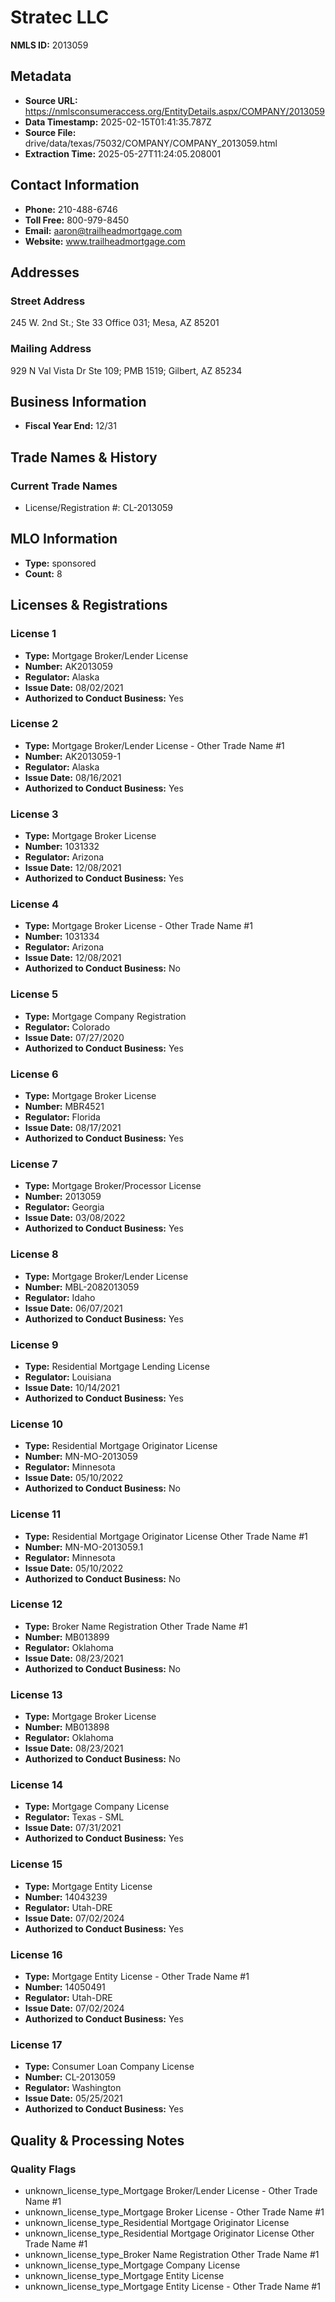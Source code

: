 # Stratec LLC

**NMLS ID:** 2013059

## Metadata
- **Source URL:** https://nmlsconsumeraccess.org/EntityDetails.aspx/COMPANY/2013059
- **Data Timestamp:** 2025-02-15T01:41:35.787Z
- **Source File:** drive/data/texas/75032/COMPANY/COMPANY_2013059.html
- **Extraction Time:** 2025-05-27T11:24:05.208001

## Contact Information
- **Phone:** 210-488-6746
- **Toll Free:** 800-979-8450
- **Email:** aaron@trailheadmortgage.com
- **Website:** www.trailheadmortgage.com

## Addresses
### Street Address
245 W. 2nd St.; Ste 33 Office 031; Mesa, AZ 85201

### Mailing Address
929 N Val Vista Dr Ste 109; PMB 1519; Gilbert, AZ 85234

## Business Information
- **Fiscal Year End:** 12/31

## Trade Names & History
### Current Trade Names
- License/Registration #: CL-2013059

## MLO Information
- **Type:** sponsored
- **Count:** 8

## Licenses & Registrations

### License 1
- **Type:** Mortgage Broker/Lender License
- **Number:** AK2013059
- **Regulator:** Alaska
- **Issue Date:** 08/02/2021
- **Authorized to Conduct Business:** Yes

### License 2
- **Type:** Mortgage Broker/Lender License - Other Trade Name #1
- **Number:** AK2013059-1
- **Regulator:** Alaska
- **Issue Date:** 08/16/2021
- **Authorized to Conduct Business:** Yes

### License 3
- **Type:** Mortgage Broker License
- **Number:** 1031332
- **Regulator:** Arizona
- **Issue Date:** 12/08/2021
- **Authorized to Conduct Business:** Yes

### License 4
- **Type:** Mortgage Broker License - Other Trade Name #1
- **Number:** 1031334
- **Regulator:** Arizona
- **Issue Date:** 12/08/2021
- **Authorized to Conduct Business:** No

### License 5
- **Type:** Mortgage Company Registration
- **Regulator:** Colorado
- **Issue Date:** 07/27/2020
- **Authorized to Conduct Business:** Yes

### License 6
- **Type:** Mortgage Broker License
- **Number:** MBR4521
- **Regulator:** Florida
- **Issue Date:** 08/17/2021
- **Authorized to Conduct Business:** Yes

### License 7
- **Type:** Mortgage Broker/Processor License
- **Number:** 2013059
- **Regulator:** Georgia
- **Issue Date:** 03/08/2022
- **Authorized to Conduct Business:** Yes

### License 8
- **Type:** Mortgage Broker/Lender License
- **Number:** MBL-2082013059
- **Regulator:** Idaho
- **Issue Date:** 06/07/2021
- **Authorized to Conduct Business:** Yes

### License 9
- **Type:** Residential Mortgage Lending License
- **Regulator:** Louisiana
- **Issue Date:** 10/14/2021
- **Authorized to Conduct Business:** Yes

### License 10
- **Type:** Residential Mortgage Originator License
- **Number:** MN-MO-2013059
- **Regulator:** Minnesota
- **Issue Date:** 05/10/2022
- **Authorized to Conduct Business:** No

### License 11
- **Type:** Residential Mortgage Originator License Other Trade Name #1
- **Number:** MN-MO-2013059.1
- **Regulator:** Minnesota
- **Issue Date:** 05/10/2022
- **Authorized to Conduct Business:** No

### License 12
- **Type:** Broker Name Registration Other Trade Name #1
- **Number:** MB013899
- **Regulator:** Oklahoma
- **Issue Date:** 08/23/2021
- **Authorized to Conduct Business:** No

### License 13
- **Type:** Mortgage Broker License
- **Number:** MB013898
- **Regulator:** Oklahoma
- **Issue Date:** 08/23/2021
- **Authorized to Conduct Business:** No

### License 14
- **Type:** Mortgage Company License
- **Regulator:** Texas - SML
- **Issue Date:** 07/31/2021
- **Authorized to Conduct Business:** Yes

### License 15
- **Type:** Mortgage Entity License
- **Number:** 14043239
- **Regulator:** Utah-DRE
- **Issue Date:** 07/02/2024
- **Authorized to Conduct Business:** Yes

### License 16
- **Type:** Mortgage Entity License - Other Trade Name #1
- **Number:** 14050491
- **Regulator:** Utah-DRE
- **Issue Date:** 07/02/2024
- **Authorized to Conduct Business:** Yes

### License 17
- **Type:** Consumer Loan Company License
- **Number:** CL-2013059
- **Regulator:** Washington
- **Issue Date:** 05/25/2021
- **Authorized to Conduct Business:** Yes

## Quality & Processing Notes
### Quality Flags
- unknown_license_type_Mortgage Broker/Lender License - Other Trade Name #1
- unknown_license_type_Mortgage Broker License - Other Trade Name #1
- unknown_license_type_Residential Mortgage Originator License
- unknown_license_type_Residential Mortgage Originator License Other Trade Name #1
- unknown_license_type_Broker Name Registration Other Trade Name #1
- unknown_license_type_Mortgage Company License
- unknown_license_type_Mortgage Entity License
- unknown_license_type_Mortgage Entity License - Other Trade Name #1
